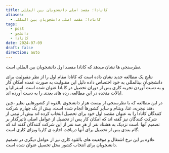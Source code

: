 ```yaml
---
title: کانادا؛ مقصد اصلی دانشجویان بین المللی
aliases:
  - کانادا؛ مقصد اصلی دانشجویان بین المللی
tags:
  - post
  - دانشجو
  - کانادا
date: 2024-07-09
draft: false
direction: auto
---
```



نظرسنجی ها نشان میدهد که کانادا مقصد اول دانشجویان بین المللی است. 

نتایج یک مطالعه جدید نشان داده است که کانادا مقام اول را از نظر مقبولیت برای دانشجویان بینالمللی به خود اختصاص داده دلیل این مقبولیت به صورت عمده امکان کار و به دست آوردن تجربه کاری پس از دوران تحصیل در کانادا عنوان شده است. استرالیا و ایالات متحده در این مطالعه، رده های بعدی را به دست آورده اند.

در این مطالعه که با نظرسنجی از بیست هزار دانشجوی بالقوه از کشورهایی نظیر ،چین ،هند نیجریه، غنا، ويتنام و سایر کشورها انجام شده است، بیش از یک چهارم شرکت کنندگان کانادا را به عنوان مقصد اول خود برای تحصیل انتخاب کرده اند بیش از نیمی از شرکت کنندگان نیز گفته اند که امکان کار پس از تحصیل از عوامل اصلی تاثیرگذار بر تصمیم آنها .است نزدیک به هشتاد نفر از هر صد نفر از این شرکت کنندگان گفته اند که گام بعدی پس از تحصیل برای آنها دریافت اجازه ی کاریا ویزای کاری است.

علاوه بر این نرخ اشتغال و موقعیت های بالقوه کاری نیز از عوامل دیگری در تصمیم دانشجویان برای انتخاب کشور محل تحصیل عنوان شده است.




